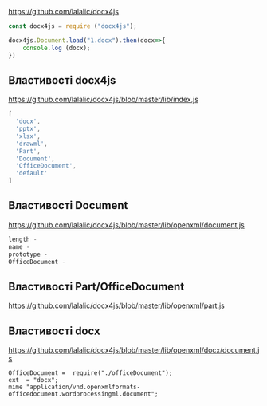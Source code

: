 https://github.com/lalalic/docx4js

```js
const docx4js = require ("docx4js");

docx4js.Document.load("1.docx").then(docx=>{
	console.log (docx);
})
```

## Властивості docx4js

https://github.com/lalalic/docx4js/blob/master/lib/index.js

```js
[        
  'docx',
  'pptx',
  'xlsx',
  'drawml',
  'Part',
  'Document',
  'OfficeDocument',
  'default'
]
```

## Властивості Document

https://github.com/lalalic/docx4js/blob/master/lib/openxml/document.js

```js
length -
name -
prototype - 
OfficeDocument -  
```

## Властивості Part/OfficeDocument

https://github.com/lalalic/docx4js/blob/master/lib/openxml/part.js



## Властивості docx

https://github.com/lalalic/docx4js/blob/master/lib/openxml/docx/document.js

```
OfficeDocument =  require("./officeDocument");
ext  = "docx";
mime "application/vnd.openxmlformats-officedocument.wordprocessingml.document";
```

